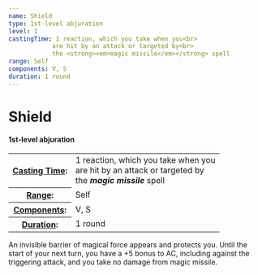 ```yaml
---
name: Shield
type: 1st-level abjuration
level: 1
castingTime: 1 reaction, which you take when you<br>
			are hit by an attack or targeted by<br>
			the <strong><em>magic missile</em></strong> spell
range: Self
components: V, S
duration: 1 round
---
```


Shield
======

#### 1st-level abjuration

<table cellspacing="0" class="statBlock"><tbody><tr><th><a href="/srd/spellcasting/castingASpell.htm#castingtime">Casting Time</a>:</th><td>1 reaction, which you take when you<br>are hit by an attack or targeted by<br>the <strong><em>magic missile</em></strong> spell</td></tr><tr><th><a href="/srd/spellcasting/castingASpell.htm#range">Range</a>:</th><td>Self</td></tr><tr><th><a href="/srd/spellcasting/castingASpell.htm#components">Components</a>:</th><td>V, S</td></tr><tr><th><a href="/srd/spellcasting/castingASpell.htm#duration">Duration</a>:</th><td>1 round</td></tr></tbody></table>

An invisible barrier of magical force appears and protects you. Until the start of your next turn, you have a +5 bonus to AC, including against the triggering attack, and you take no damage from magic missile.